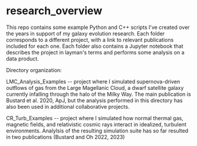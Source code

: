 # research_overview

This repo contains some example Python and C++ scripts I've created over the years in support of my galaxy evolution research. Each folder corresponds to a different project, with a link to relevant publications included for each one. Each folder also contains a Jupyter notebook that describes the project in layman's terms and performs some analysis on a data product. 

Directory organization:

  LMC_Analysis_Examples -- project where I simulated supernova-driven outflows of gas from the Large Magellanic Cloud, a dwarf satellite galaxy currently infalling through the halo of the Milky Way. The main publication is Bustard et al. 2020, ApJ, but the analysis performed in this directory has also been used in additional collaborative projects.
  
  CR_Turb_Examples -- project where I simulated how normal thermal gas, magnetic fields, and relativistic cosmic rays interact in idealized, turbulent environments. Analylsis of the resulting simulation suite has so far resulted in two publications (Bustard and Oh 2022, 2023)
